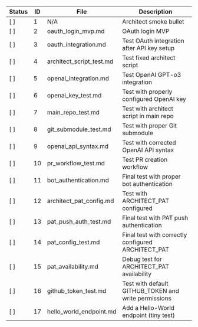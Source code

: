 <!-- ARCHITECT PROMPT: You are an AI architect. Generate a task breakdown from the planning bullets below. Return a markdown table with columns: | Status | ID | File | Description |. Use [ ] for unchecked tasks and [x] for completed ones. -->

| Status | ID  | File                      | Description                                                |
|--------|-----|---------------------------|------------------------------------------------------------|
| [ ]    | 1   | N/A                       | Architect smoke bullet                                     |
| [ ]    | 2   | oauth_login_mvp.md        | OAuth login MVP                                            |
| [ ]    | 3   | oauth_integration.md      | Test OAuth integration after API key setup                 |
| [ ]    | 4   | architect_script_test.md  | Test fixed architect script                                |
| [ ]    | 5   | openai_integration.md     | Test OpenAI GPT-o3 integration                             |
| [ ]    | 6   | openai_key_test.md        | Test with properly configured OpenAI key                   |
| [ ]    | 7   | main_repo_test.md         | Test with architect script in main repo                    |
| [ ]    | 8   | git_submodule_test.md     | Test with proper Git submodule                             |
| [ ]    | 9   | openai_api_syntax.md      | Test with corrected OpenAI API syntax                      |
| [ ]    | 10  | pr_workflow_test.md       | Test PR creation workflow                                  |
| [ ]    | 11  | bot_authentication.md     | Final test with proper bot authentication                  |
| [ ]    | 12  | architect_pat_config.md   | Test with ARCHITECT_PAT configured                         |
| [ ]    | 13  | pat_push_auth_test.md     | Final test with PAT push authentication                    |
| [ ]    | 14  | pat_config_test.md        | Final test with correctly configured ARCHITECT_PAT         |
| [ ]    | 15  | pat_availability.md       | Debug test for ARCHITECT_PAT availability                  |
| [ ]    | 16  | github_token_test.md      | Test with default GITHUB_TOKEN and write permissions       |
| [ ]    | 17  | hello_world_endpoint.md   | Add a Hello-World endpoint (tiny test)                     |